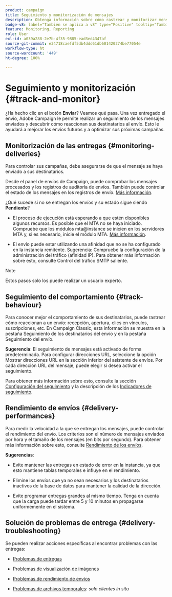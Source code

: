 ```yaml
---
product: campaign
title: Seguimiento y monitorización de mensajes
description: Obtenga información sobre cómo rastrear y monitorizar mensajes
badge-v8: label="También se aplica a v8" type="Positive" tooltip="También se aplica a Campaign v8"
feature: Monitoring, Reporting
role: User
exl-id: a039a288-2e7b-4f35-9885-ead3ed4347af
source-git-commit: e34718caefdf5db4ddd61db601420274be77054e
workflow-type: ht
source-wordcount: '449'
ht-degree: 100%

---
```


# Seguimiento y monitorización {#track-and-monitor}

¿Ha hecho clic en el botón **Enviar**? Veamos qué pasa. Una vez entregado el envío, Adobe Campaign le permite realizar un seguimiento de los mensajes enviados y descubrir cómo reaccionan sus destinatarios al envío. Esto le ayudará a mejorar los envíos futuros y a optimizar sus próximas campañas.

## Monitorización de las entregas {#monitoring-deliveries}

Para controlar sus campañas, debe asegurarse de que el mensaje se haya enviado a sus destinatarios.

Desde el panel de envíos de Campaign, puede comprobar los mensajes procesados y los registros de auditoría de envíos.
También puede controlar el estado de los mensajes en los registros de envío. [Más información](about-delivery-monitoring.md).

¿Qué sucede si no se entregan los envíos y su estado sigue siendo **Pendiente**?

* El proceso de ejecución está esperando a que estén disponibles algunos recursos. Es posible que el MTA no se haya iniciado.
Compruebe que los módulos mta@instance se inicien en los servidores MTA y, si es necesario, inicie el módulo MTA. [Más información](../../production/using/administration.md).

* El envío puede estar utilizando una afinidad que no se ha configurado en la instancia remitente.
Sugerencia: Compruebe la configuración de la administración del tráfico (afinidad IP). Para obtener más información sobre esto, consulte Control del tráfico SMTP saliente.

>[!NOTE]
>
>Estos pasos solo los puede realizar un usuario experto.

## Seguimiento del comportamiento {#track-behaviour}

Para conocer mejor el comportamiento de sus destinatarios, puede rastrear cómo reaccionan a un envío: recepción, apertura, clics en vínculos, suscripciones, etc. En Campaign Classic, esta información se muestra en la pestaña Seguimiento de los destinatarios del envío y en la pestaña Seguimiento del envío.

**Sugerencia**: El seguimiento de mensajes está activado de forma predeterminada. Para configurar direcciones URL, seleccione la opción Mostrar direcciones URL en la sección inferior del asistente de envíos. Por cada dirección URL del mensaje, puede elegir si desea activar el seguimiento.

Para obtener más información sobre esto, consulte la sección [Configuración del seguimiento](how-to-configure-tracked-links.md) y la descripción de los [Indicadores de seguimiento](../../reporting/using/delivery-reports.md#tracking-indicators).

## Rendimiento de envíos {#delivery-performances}

Para medir la velocidad a la que se entregan los mensajes, puede controlar el rendimiento del envío. Los criterios son el número de mensajes enviados por hora y el tamaño de los mensajes (en bits por segundo). Para obtener más información sobre esto, consulte [Rendimiento de los envíos](../../reporting/using/global-reports.md#delivery-throughput).

**Sugerencias**:

* Evite mantener las entregas en estado de error en la instancia, ya que esto mantiene tablas temporales e influye en el rendimiento.

* Elimine los envíos que ya no sean necesarios y los destinatarios inactivos de la base de datos para mantener la calidad de la dirección.

* Evite programar entregas grandes al mismo tiempo. Tenga en cuenta que la carga puede tardar entre 5 y 10 minutos en propagarse uniformemente en el sistema.

## Solución de problemas de entrega {#delivery-troubleshooting}

Se pueden realizar acciones específicas al encontrar problemas con las entregas:

* [Problemas de entregas](../../production/using/performance-and-throughput-issues.md#deliverability_issues)

* [Problemas de visualización de imágenes](../../production/using/image-display-issues.md)

* [Problemas de rendimiento de envíos](delivery-performances.md)

* [Problemas de archivos temporales](../../production/using/temporary-files.md): *solo clientes in situ*
